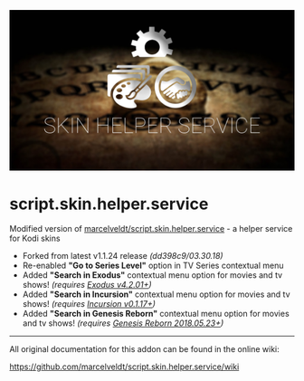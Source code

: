 ![icon](fanart.jpg) 

# script.skin.helper.service
Modified version of [marcelveldt/script.skin.helper.service](https://github.com/marcelveldt/script.skin.helper.service) - a helper service for Kodi skins  

* Forked from latest v1.1.24 release *(dd398c9/03.30.18)*
* Re-enabled **"Go to Series Level"** option in TV Series contextual menu
* Added **"Search in Exodus"** contextual menu option for movies and tv shows! *(requires [Exodus v4.2.01+](https://www.technadu.com/exodus-kodi-addon/6536/))*
* Added **"Search in Incursion"** contextual menu option for movies and tv shows! *(requires [Incursion v0.1.17+](https://www.technadu.com/incursion-kodi-addon/21700/))*
* Added **"Search in Genesis Reborn"** contextual menu option for movies and tv shows! *(requires [Genesis Reborn 2018.05.23+](https://www.technadu.com/genesis-reborn-kodi-add-on/7115/))*

________________________________________________________________________________________________________


All original documentation for this addon can be found in the online wiki:

https://github.com/marcelveldt/script.skin.helper.service/wiki
